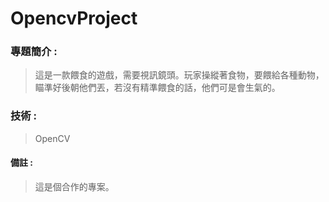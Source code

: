 # OpencvProject

### 專題簡介 :
> 這是一款餵食的遊戲，需要視訊鏡頭。玩家操縱著食物，要餵給各種動物，瞄準好後朝他們丟，若沒有精準餵食的話，他們可是會生氣的。

### 技術 : 
>OpenCV

#### 備註 : 
>這是個合作的專案。
